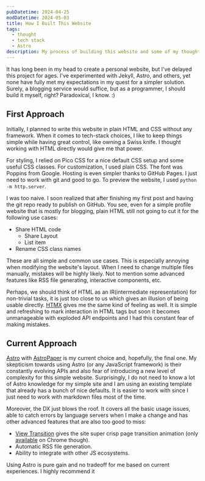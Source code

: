 ```yaml
---
pubDatetime: 2024-04-25
modDatetime: 2024-05-03
title: How I Built This Website
tags:
  - thought
  - tech stack
  - Astro
description: My process of building this website and some of my thoughts.
---
```


<!-- ## Table of contents -->

It has long been in my head to create a personal website, but I've delayed this project for ages. I've experimented with Jekyll, Astro, and others, yet none have fully met my expectations in my quest for a simpler solution. Surely, a blogging service would suffice, but as a programmer, I should build it myself, right? Paradoxical, I know. :\)

## First Approach

Initially, I planned to write this website in plain HTML and CSS without any framework. When it comes to tech-stack choices, I like to keep things simple while having great control, like owning a Swiss knife. I thought working with HTML directly would give me that power.

For styling, I relied on Pico CSS for a nice default CSS setup and some useful CSS classes. For customization, I used plain CSS. The font was Poppins from Google. Hosting is even simpler thanks to GitHub Pages. I just need to work with git and good to go. To preview the website, I used `python -m http.server`.

I was too naive. I soon realized that after finishing my first post and having the git repo ready to publish on GitHub. You see, even for a simple profile website that is mostly for blogging, plain HTML still not going to cut it for the following use cases:

- Share HTML code
  - Share Layout
  - List item
- Rename CSS class names

These are all simple and common use cases. This is especially annoying when modifying the website's layout. When I need to change multiple files manually, mistakes will be highly likely. Not to mention some advanced features like RSS file generating, interactive components, etc.

Perhaps, we should think of HTML as an IR(intermediate representation) for non-trivial tasks, it is just too close to us which gives an illusion of being usable directly. [HTMX](https://htmx.org/) gives me the same kind of feeling as well. It is simple and refreshing to mark interaction in HTML tags but soon it becomes unmanageable with exploded API endpoints and I had this constant fear of making mistakes.

## Current Approach

[Astro](https://astro.build/) with [AstroPaper](https://github.com/satnaing/astro-paper) is my current choice and, hopefully, the final one. My skepticism towards using Astro (or any JavaScript framework) is their constantly evolving APIs and also fear of introducing a new level of complexity for this simple website.
Surprisingly, I do not need to know a lot of Astro knowledge for my simple site and I am using an existing template that already has a bunch of nice defaults. It is easier to work with since I just need to work with markdown files most of the time.

Moreover, the DX just blows the roof. It covers all the basic usage issues, able to catch errors by language servers when I make a change and has other advanced features that are also too good to miss:

- [View Transition](https://docs.astro.build/en/guides/view-transitions/) gives the site super crisp page transition animation (only [available](https://developer.mozilla.org/en-US/docs/Web/API/View_Transitions_API#api.viewtransition) on Chrome though).
- Automatic RSS file generation.
- Ability to integrate with other JS ecosystems.

Using Astro is pure gain and no tradeoff for me based on current experiences. I highly recommend it
